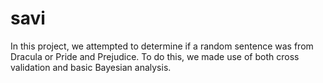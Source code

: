 # savi
In this project, we attempted to determine if a random sentence was from Dracula or Pride and Prejudice.  To do this, we made use of both cross validation and basic Bayesian analysis.  
